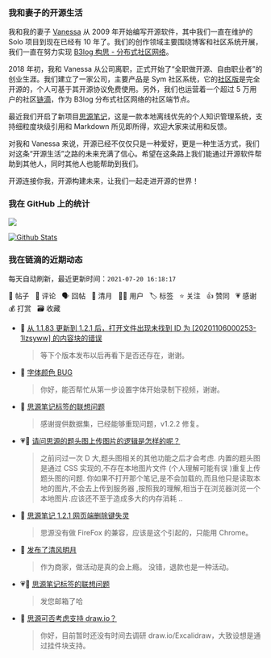 ### 我和妻子的开源生活

我和我的妻子 [Vanessa](https://github.com/Vanessa219) 从 2009 年开始编写开源软件，其中我们一直在维护的 Solo 项目到现在已经有 10 年了。我们的创作领域主要围绕博客和社区系统开展，我们一直在努力实现 [B3log 构思 - 分布式社区网络](https://ld246.com/article/1546941897596)。

2018 年初，我和 Vanessa 从公司离职，正式开始了“全职做开源、自由职业者”的创业生涯。我们建立了一家公司，主要产品是 Sym 社区系统，它的[社区版](https://github.com/88250/symphony)是完全开源的，个人可基于其开源协议免费使用。另外，我们也运营着一个超过 5 万用户的社区[链滴](https://ld246.com)，作为 B3log 分布式社区网络的社区端节点。

最近我们开启了新项目[思源笔记](https://github.com/siyuan-note/siyuan)，这是一款本地离线优先的个人知识管理系统，支持细粒度块级引用和 Markdown 所见即所得，欢迎大家来试用和反馈。

对我和 Vanessa 来说，开源已经不仅仅只是一种爱好，更是一种生活方式，我们对这条“开源生活”之路的未来充满了信心。希望在这条路上我们能通过开源软件帮助到其他人，同时其他人也能帮助到我们。

开源连接你我，开源构建未来，让我们一起走进开源的世界！

### 我在 GitHub 上的统计

<a title="Hits" target="_blank" href="https://github.com/88250/88250"><img src="https://hits.b3log.org/88250/88250.svg"></a>

[![Github Stats](https://github-readme-stats.vercel.app/api?username=88250&theme=tokyonight&show_icons=true)](https://github.com/88250)

<!--events start -->

### 我在链滴的近期动态

每天自动刷新，最近更新时间：`2021-07-20 16:18:17`

📝 帖子 &nbsp; 💬 评论 &nbsp; 🗣 回帖 &nbsp; 🌙 清月 &nbsp; 👨‍💻 用户 &nbsp; 🏷️ 标签 &nbsp; ⭐️ 关注 &nbsp; 👍 赞同 &nbsp; 💗 感谢 &nbsp; 💰 打赏 &nbsp; 🗃 收藏

* 💬 [从 1.1.83 更新到 1.2.1 后，打开文件出现未找到 ID 为 [20201106000253-1lzsyww] 的内容块的错误](https://ld246.com/article/1626515054840/comment/1626761716215#comments)

  > 等下个版本发布以后再看下是否还存在，谢谢。
* 💬 [字体颜色 BUG](https://ld246.com/article/1626710391372/comment/1626745640047#comments)

  > 你好，能否帮忙从第一步设置字体开始录制下视频，谢谢。
* 💬 [思源笔记标签的联想问题](https://ld246.com/article/1626682232230/comment/1626742575398#comments)

  > 感谢提供数据集，已经能够重现问题，v1.2.2 修复。
* 💗💬 [请问思源的题头图上传图片的逻辑是怎样的呢？](https://ld246.com/article/1626738817529/comment/1626739460327#comments)

  > 之前问过一次 D 大,题头图相关的其他功能之后才会考虑. 内置的题头图是通过 CSS 实现的,不存在本地图片文件 (个人理解可能有误 )重复上传题头图的问题. 你如果不打开那个笔记,是不会加载的,而且他只是读取本地的图片,不会去上传到服务器 ,按照我的理解,相当于在浏览器浏览一个本地图片.应该还不至于造成多大的内存消耗 ..
* 💬 [思源笔记 1.2.1 网页端删除键失灵](https://ld246.com/article/1626713650419/comment/1626740967596#comments)

  > 思源没有做 FireFox 的兼容，应该是这个引起的，只能用 Chrome。
* 🌙 [发布了清风明月](https://ld246.com/member/88250/breezemoons/1626713961484)

  > 作为商家，做活动是真的会上瘾。 没错，退款也是一种活动。
* 💗💬 [思源笔记标签的联想问题](https://ld246.com/article/1626682232230/comment/1626713886061#comments)

  > 发您邮箱了哈
* 💬 [思源可否考虑支持 draw.io？](https://ld246.com/article/1626711582388/comment/1626712883636#comments)

  > 你好，目前暂时还没有时间去调研 draw.io/Excalidraw，大致设想是通过挂件块支持。


<!--events end -->
